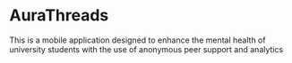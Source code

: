 # AuraThreads
This is a mobile application designed to enhance the mental health of university students with the use of anonymous peer support and analytics
